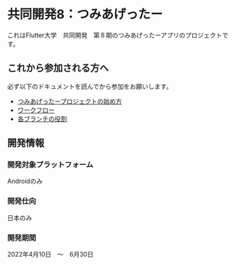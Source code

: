 # 共同開発8：つみあげったー

これはFlutter大学　共同開発　第８期のつみあげったーアプリのプロジェクトです。

## これから参加される方へ

必ず以下のドキュメントを読んでから参加をお願いします。

- [つみあげったープロジェクトの始め方](https://github.com/flutteruniv/tumiagetter/blob/develop/doc/how_to_start.md)
- [ワークフロー](https://github.com/flutteruniv/tumiagetter/blob/develop/doc/workflow.md)
- [各ブランチの役割](https://github.com/flutteruniv/tumiagetter/blob/develop/doc/branch.md)

## 開発情報

### 開発対象プラットフォーム

Androidのみ

### 開発仕向

日本のみ

### 開発期間

2022年4月10日　〜　6月30日

